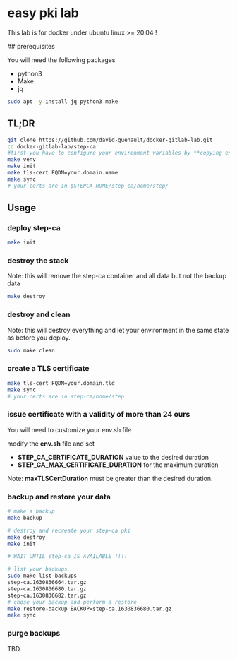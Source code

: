 # easy pki lab

This lab is for docker under ubuntu linux >= 20.04 !

## prerequisites

You will need the following packages

- python3
- Make
- jq

``` bash
sudo apt -y install jq python3 make
```

## TL;DR

```bash
git clone https://github.com/david-guenault/docker-gitlab-lab.git
cd docker-gitlab-lab/step-ca
#first you have to configure your environment variables by **copying env.sh.sample to env.sh** and modify the values in this file so it match your needs. 
make venv
make init
make tls-cert FQDN=your.domain.name
make sync
# your certs are in $STEPCA_HOME/step-ca/home/step/
```

## Usage

### deploy step-ca

```bash
make init
```

### destroy the stack 
Note: this will remove the step-ca container and all data but not the backup data

```bash
make destroy
```

### destroy and clean 

Note: this will destroy everything and let your environment in the same state as before you deploy. 

```bash
sudo make clean
```

### create a TLS certificate

```bash
make tls-cert FQDN=your.domain.tld
make sync
# your certs are in step-ca/home/step
```

### issue certificate with a validity of more than 24 ours

You will need to customize your env.sh file

modify the **env.sh** file and set 
 - **STEP_CA_CERTIFICATE_DURATION** value to the desired duration 
 - **STEP_CA_MAX_CERTIFICATE_DURATION** for the maximum duration

Note: **maxTLSCertDuration** must be greater than the desired duration.

### backup and restore your data

``` bash 
# make a backup
make backup 

# destroy and recreate your step-ca pki
make destroy 
make init

# WAIT UNTIL step-ca IS AVAILABLE !!!!

# list your backups
sudo make list-backups
step-ca.1630836664.tar.gz
step-ca.1630836680.tar.gz
step-ca.1630836682.tar.gz
# chose your backup and perform a restore 
make restore-backup BACKUP=step-ca.1630836680.tar.gz
make sync
```

### purge backups

TBD
